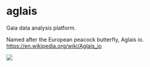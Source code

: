 # aglais
Gaia data analysis platform.

Named after the European peacock butterfly, Aglais io.
https://en.wikipedia.org/wiki/Aglais_io

<img src='https://upload.wikimedia.org/wikipedia/commons/thumb/a/a6/Peacock_butterfly_%28Aglais_io%29_2.jpg'>
